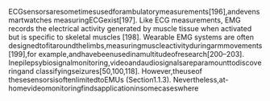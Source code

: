 ECGsensorsaresometimesusedforambulatorymeasurements[196],andevensmartwatches
measuringECGexist[197].
Like ECG measurements, EMG records the electrical activity generated by muscle tissue
when activated but is specific to skeletal muscles [198]. Wearable EMG systems are often
designedtofitaroundthelimbs,measuringmuscleactivityduringarmmovements[199],for
example,andhavebeenusedinamultitudeofresearch[200–203].
Inepilepsybiosignalmonitoring,videoandaudiosignalsareparamounttodiscoveringand
classifyingseizures[50,100,118]. However,theuseof thesesensorsisoftenlimitedtoEMUs
(Section1.1.3). Nevertheless,at-homevideomonitoringfindsapplicationinsomecaseswhere